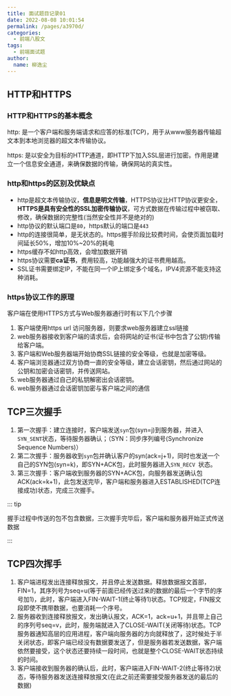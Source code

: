```yaml
---
title: 面试题目记录01
date: 2022-08-08 10:01:54
permalink: /pages/a3970d/
categories:
  - 前端八股文
tags:
  - 前端面试题
author:
  name: 柳逸尘
---
```




## HTTP和HTTPS

### HTTP和HTTPS的基本概念

http: 是一个客户端和服务端请求和应答的标准(TCP)，用于从www服务器传输超文本到本地浏览器的超文本传输协议。

https: 是以安全为目标的HTTP通道，即HTTP下加入SSL层进行加密。作用是建立一个信息安全通道，来确保数据的传输，确保网站的真实性。

### http和https的区别及优缺点

- http是超文本传输协议，**信息是明文传输**，HTTPS协议比HTTP协议更安全，**HTTPS是具有安全性的SSL加密传输协议**，可方式数据在传输过程中被窃取、修改，确保数据的完整性(当然安全性并不是绝对的)
- http协议的默认端口是`80`，https默认的端口是`443`
- http的连接很简单，是无状态的。https握手阶段比较费时间，会使页面加载时间延长50%，增加10%~20%的耗电
- https缓存不如http高效，会增加数据开销
- https协议需要**ca证书**，费用较高，功能越强大的证书费用越高。
- SSL证书需要绑定IP，不能在同一个IP上绑定多个域名，IPV4资源不能支持这种消耗。

### https协议工作的原理

客户端在使用HTTPS方式与Web服务器通行时有以下几个步骤

1. 客户端使用https url 访问服务器，则要求web服务器建立ssl链接
2. web服务器接收到客户端的请求后，会将网站的证书(证书中包含了公钥)传输给客户端。
3. 客户端和Web服务器端开始协商SSL链接的安全等级，也就是加密等级。
4. 客户端浏览器通过双方协商一直的安全等级，建立会话密钥，然后通过网站的公钥和加密会话密钥，并传送网站。
5. web服务器通过自己的私钥解密出会话密钥。
6. web服务器通过会话密钥加密与客户端之间的通信

## TCP三次握手

1. 第一次握手：建立连接时，客户端发送`syn`包(syn=j)到服务器，并进入`SYN_SENT`状态，等待服务器确认；（SYN：同步序列编号(Synchronize Sequence Numbers)）
2. 第二次握手：服务器收到`syn`包并确认客户的syn(ack=j+1)，同时也发送一个自己的SYN包(syn=k)，即SYN+ACK包，此时服务器进入`SYN_RECV `状态。
3. 第三次握手：客户端收到服务器的SYN+ACK包，向服务器发送确认包ACK(ack=k+1)，此包发送完毕，客户端和服务器进入ESTABLISHED(TCP连接成功)状态，完成三次握手。

::: tip

握手过程中传送的包不包含数据，三次握手完毕后，客户端和服务器开始正式传送数据

:::	

## TCP四次挥手

1. 客户端进程发出连接释放报文，并且停止发送数据。释放数据报文首部，FIN=1，其序列号为seq=u(等于前面已经传送过来的数据的最后一个字节的序号加1)，此时，客户端进入FIN-WAIT-1(终止等待1)状态。TCP规定，FIN报文段即使不携带数据，也要消耗一个序号。
2. 服务器收到连接释放报文，发出确认报文，ACK=1，ack=u+1，并且带上自己的序列号seq=v，此时，服务端就进入了CLOSE-WAIT(关闭等待)状态。TCP服务器通知高层的应用进程，客户端向服务器的方向就释放了，这时候处于半关闭状态，即客户端已经没有数据要发送了，但是服务器若发送数据，客户端依然要接受，这个状态还要持续一段时间，也就是整个CLOSE-WAIT状态持续的时间。
3. 客户端接收到服务器的确认后，此时，客户端进入FIN-WAIT-2(终止等待2)状态，等待服务器发送连接释放报文(在此之前还需要接受服务器发送的最后的数据)
